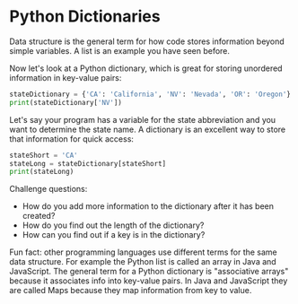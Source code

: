 # Python Dictionaries

Data structure is the general term for how code stores information beyond simple variables. A list is an example you have seen before.

Now let's look at a Python dictionary, which is great for storing unordered information in key-value pairs:

```python
stateDictionary = {'CA': 'California', 'NV': 'Nevada', 'OR': 'Oregon'}
print(stateDictionary['NV'])
```

Let's say your program has a variable for the state abbreviation and you want to determine the state name. A dictionary is an excellent way to store that information for quick access:

```python
stateShort = 'CA'
stateLong = stateDictionary[stateShort]
print(stateLong)
```

Challenge questions:
- How do you add more information to the dictionary after it has been created?
- How do you find out the length of the dictionary?
- How can you find out if a key is in the dictionary?

Fun fact: other programming languages use different terms for the same data structure. For example the Python list is called an array in Java and JavaScript. The general term for a Python dictionary is "associative arrays" because it associates info into key-value pairs. In Java and JavaScript they are called Maps because they map information from key to value.

